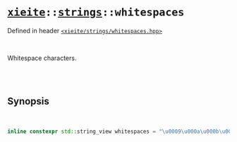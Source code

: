 # [`xieite`](../../README.md)`::`[`strings`](../../docs/strings.md)`::whitespaces`
Defined in header [`<xieite/strings/whitespaces.hpp>`](../../include/xieite/strings/whitespaces.hpp)

<br/>

Whitespace characters.

<br/><br/>

## Synopsis

<br/>

```cpp
inline constexpr std::string_view whitespaces = "\u0009\u000a\u000b\u000c\u000d\u0020\u0085\u00a0\u1680\u2000\u2001\u2002\u2003\u2004\u2005\u2006\u2007\u2008\u2009\u200a\u2028\u2029\u202F\u205f\u3000";
```
